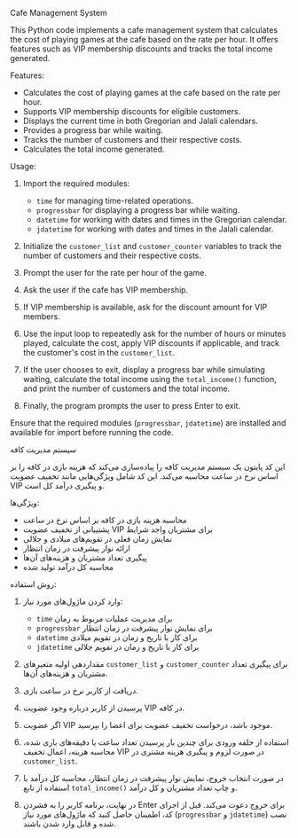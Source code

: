 Cafe Management System

This Python code implements a cafe management system that calculates the cost of playing games at the cafe based on the rate per hour. It offers features such as VIP membership discounts and tracks the total income generated.

Features:
- Calculates the cost of playing games at the cafe based on the rate per hour.
- Supports VIP membership discounts for eligible customers.
- Displays the current time in both Gregorian and Jalali calendars.
- Provides a progress bar while waiting.
- Tracks the number of customers and their respective costs.
- Calculates the total income generated.

Usage:
1. Import the required modules:
   - `time` for managing time-related operations.
   - `progressbar` for displaying a progress bar while waiting.
   - `datetime` for working with dates and times in the Gregorian calendar.
   - `jdatetime` for working with dates and times in the Jalali calendar.

2. Initialize the `customer_list` and `customer_counter` variables to track the number of customers and their respective costs.

3. Prompt the user for the rate per hour of the game.

4. Ask the user if the cafe has VIP membership.

5. If VIP membership is available, ask for the discount amount for VIP members.

6. Use the input loop to repeatedly ask for the number of hours or minutes played, calculate the cost, apply VIP discounts if applicable, and track the customer's cost in the `customer_list`.

7. If the user chooses to exit, display a progress bar while simulating waiting, calculate the total income using the `total_income()` function, and print the number of customers and the total income.

8. Finally, the program prompts the user to press Enter to exit.

Ensure that the required modules (`progressbar`, `jdatetime`) are installed and available for import before running the code.


سیستم مدیریت کافه

این کد پایتون یک سیستم مدیریت کافه را پیاده‌سازی می‌کند که هزینه بازی در کافه را بر اساس نرخ در ساعت محاسبه می‌کند. این کد شامل ویژگی‌هایی مانند تخفیف عضویت VIP و پیگیری درآمد کل است.

ویژگی‌ها:
- محاسبه هزینه بازی در کافه بر اساس نرخ در ساعت
- پشتیبانی از تخفیف عضویت VIP برای مشتریان واجد شرایط
- نمایش زمان فعلی در تقویم‌های میلادی و جلالی
- ارائه نوار پیشرفت در زمان انتظار
- پیگیری تعداد مشتریان و هزینه‌های آن‌ها
- محاسبه کل درآمد تولید شده

روش استفاده:
1. وارد کردن ماژول‌های مورد نیاز:
   - `time` برای مدیریت عملیات مربوط به زمان
   - `progressbar` برای نمایش نوار پیشرفت در زمان انتظار
   - `datetime` برای کار با تاریخ و زمان در تقویم میلادی
   - `jdatetime` برای کار با تاریخ و زمان در تقویم جلالی

2. مقداردهی اولیه متغیرهای `customer_list` و `customer_counter` برای پیگیری تعداد مشتریان و هزینه‌های آن‌ها.
3. دریافت از کاربر نرخ در ساعت بازی.
4. پرسیدن از کاربر درباره وجود عضویت VIP در کافه.
5. اگر عضویت VIP موجود باشد، درخواست تخفیف عضویت برای اعضا را بپرسید.
6. استفاده از حلقه ورودی برای چندین بار پرسیدن تعداد ساعت یا دقیقه‌های بازی شده، محاسبه هزینه، اعمال تخفیف VIP در صورت لزوم و پیگیری هزینه مشتری در `customer_list`.
7. در صورت انتخاب خروج، نمایش نوار پیشرفت در زمان انتظار، محاسبه کل درآمد با استفاده از تابع `total_income()` و چاپ تعداد مشتریان و کل درآمد.
8. در نهایت، برنامه کاربر را به فشردن Enter برای خروج دعوت می‌کند.
قبل از اجرای کد، اطمینان حاصل کنید که ماژول‌های مورد نیاز (`progressbar` و `jdatetime`) نصب شده و قابل وارد شدن باشند.


